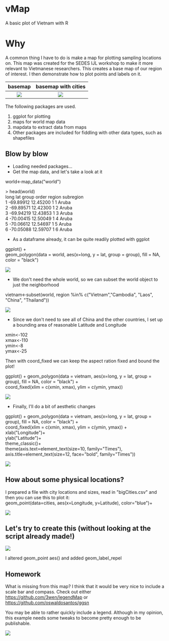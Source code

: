 # vMap
A basic plot of Vietnam with R

# Why
A common thing I have to do is make a map for plotting sampling locations on. This map was created for the SEDES IJL workshop to make it more relevant to Vietmanese researchers. This creates a base map of our region of interest. I then demonstrate how to plot points and labels on it.

basemap             |  basemap with cities
:-------------------------:|:-------------------------:
![](./examples/baseMap.png)  |  ![](./examples/scaledCities.png)

The following packages are used.

1. ggplot for plotting
2. maps for world map data
3. mapdata to extract data from maps
4. Other packages are included for fiddling with other data types, such as shapefiles

## Blow by blow

  *  Loading needed packages...
  *  Get the map data, and let's take a look at it

world<-map_data("world")

\> head(world)  
       long      lat group order region subregion  
1 -69.89912 12.45200     1     1  Aruba      <NA>  
2 -69.89571 12.42300     1     2  Aruba      <NA>  
3 -69.94219 12.43853     1     3  Aruba      <NA>  
4 -70.00415 12.50049     1     4  Aruba      <NA>  
5 -70.06612 12.54697     1     5  Aruba      <NA>  
6 -70.05088 12.59707     1     6  Aruba      <NA> 

  *  As a dataframe already, it can be quite readily plotted with ggplot

ggplot() +  
   geom_polygon(data = world, aes(x=long, y = lat, group = group), fill = NA, color = "black") 

![](./examples/world.png)  


  *  We don't need the whole world, so we can subset the world object to just the neighborhood

vietnam<-subset(world, region %in% c("Vietnam","Cambodia", "Laos", "China", "Thailand"))

![](./examples/countries.png)  

  * Since we don't need to see all of China and the other countries, I set up a bounding area of reasonable Latitude and Longitude
  
xmin<-102  
xmax<-110  
ymin<-8  
ymax<-25  

Then with coord_fixed we can keep the aspect ration fixed and bound the plot!

ggplot() + 
    geom_polygon(data = vietnam, aes(x=long, y = lat, group = group), fill = NA, color = "black") +  
    coord_fixed(xlim = c(xmin, xmax), ylim = c(ymin, ymax))

![](./examples/bounded.png)  

  * Finally, I'll do a bit of aesthetic changes
  
ggplot() + 
   geom_polygon(data = vietnam, aes(x=long, y = lat, group = group), fill = NA, color = "black") +  
   coord_fixed(xlim = c(xmin, xmax), ylim = c(ymin, ymax)) +   
   xlab("Longitude")+  
   ylab("Latitude")+  
   theme_classic()+  
   theme(axis.text=element_text(size=10, family="Times"),  
         axis.title=element_text(size=12, face="bold", family="Times"))   

![](./examples/final.png)  

## How about some physical locations?
I prepared a file with city locations and sizes, read in "bigCities.csv" and then you can use this to plot it:  
  geom_point(data=cities, aes(x=Longitude, y=Latitude), color="blue")+  

![](./examples/withCities.png)  

## Let's try to create this (without looking at the script already made!)

![](./examples/scaledCities.png)   

I altered geom_point aes() and added geom_label_repel

## Homework

What is missing from this map? I think that it would be very nice to include a scale bar and compass.  Check out either https://github.com/3wen/legendMap or https://github.com/oswaldosantos/ggsn  

You may be able to rather quickly include a legend. Although in my opinion, this example needs some tweaks to become pretty enough to be publishable.

![](./examples/legend.png)   

